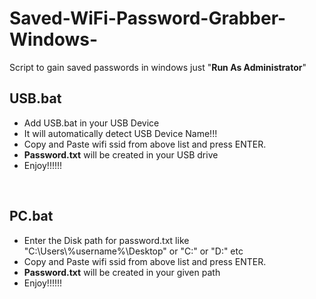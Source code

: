 # Saved-WiFi-Password-Grabber-Windows-
Script to gain saved passwords in windows just "<b>Run As Administrator</b>" 
<h2>USB.bat</h2>
<ul>
  <li>Add USB.bat in your USB Device</li>
  <li>It will automatically detect USB Device Name!!!</li>
  <li>Copy and Paste wifi ssid from above list and press ENTER.</li>
  <li><b>Password.txt</b> will be created in your USB drive</li>
  <li>Enjoy!!!!!!</li>
</ul>
<br>
<h2>PC.bat</h2>
<ul>
  <li>Enter the Disk path for password.txt like "C:\Users\%username%\Desktop" or "C:" or "D:" etc</li>
  <li>Copy and Paste wifi ssid from above list and press ENTER.</li>
  <li><b>Password.txt</b> will be created in your given path</li>
  <li>Enjoy!!!!!!</li>
</ul>
